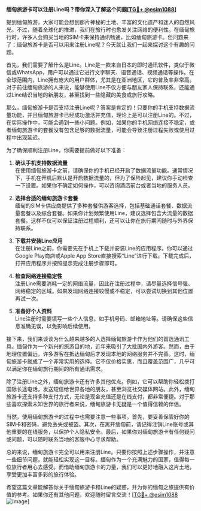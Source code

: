 **缅甸旅游卡可以注册Line吗？带你深入了解这个问题[[TG💪+ @esim1088](https://t.me/s/esim1088)]**

提到缅甸旅游，大家可能会想到那片神秘的土地、丰富的文化遗产和迷人的自然风光。不过，随着全球化的推进，我们在旅行时也愈发关注网络的便利性。在缅甸旅行时，许多人会购买当地的SIM卡来保持通讯畅通，比如缅甸旅游卡。但问题来了：缅甸旅游卡是否可以用来注册Line呢？今天就让我们一起来探讨这个有趣的问题。

首先，我们需要了解什么是Line。Line是一款来自日本的即时通讯软件，类似于微信或WhatsApp，用户可以通过它进行文字聊天、语音通话、视频通话等操作。在全球范围内，Line拥有庞大的用户群体，尤其是在亚洲地区，它的普及率非常高。对于前往缅甸旅游的人来说，能够使用Line不仅方便与朋友家人保持联系，还能通过Line结识当地的新朋友，甚至找到一些隐藏的美食或旅行攻略。

那么，缅甸旅游卡是否支持注册Line呢？答案是肯定的！只要你的手机支持数据流量功能，并且缅甸旅游卡已经成功激活并充值，理论上是可以注册Line的。不过，在实际操作中，可能会遇到一些小问题。例如，如果你的手机网络连接不稳定，或者缅甸旅游卡的套餐没有包含足够的数据流量，可能会导致注册过程失败或使用过程中出现延迟。

为了确保顺利注册Line，你需要提前做好以下准备：

1. **确认手机支持数据流量**  
   在使用缅甸旅游卡之前，请确保你的手机已经开启了数据流量功能。通常情况下，手机在开机后默认是开启数据流量的，但为了保险起见，建议你手动检查一下设置。如果你不确定如何操作，可以咨询酒店前台或者当地的服务人员。

2. **选择合适的缅甸旅游卡套餐**  
   缅甸的SIM卡供应商提供了多种套餐供游客选择，包括基础通话套餐、数据流量套餐以及综合套餐。如果你计划频繁使用Line，建议选择包含大流量的数据套餐。这样不仅可以保证注册过程顺利，还可以让你在旅行期间随时与外界保持联系。

3. **下载并安装Line应用**  
   在注册Line之前，你需要先在手机上下载并安装Line的应用程序。你可以通过Google Play商店或Apple App Store直接搜索“Line”进行下载。下载完成后，打开应用程序并按照提示完成注册步骤即可。

4. **检查网络连接稳定性**  
   注册Line需要消耗一定的网络流量，因此在注册过程中，请尽量选择信号强、网络稳定的区域。如果发现网络连接较慢或不稳定，可以尝试切换到其他位置再试一次。

5. **准备好个人资料**  
   Line注册时需要填写一些个人信息，如手机号码、邮箱地址等。请确保这些信息准确无误，以免影响后续使用。

接下来，我们来谈谈为什么越来越多的人选择缅甸旅游卡作为他们的首选通讯工具。缅甸作为一个新兴的旅游目的地，近年来吸引了大批国内外游客。然而，由于地理位置偏远，许多游客在抵达缅甸后才发现本地的网络服务并不完善。这时，缅甸旅游卡就成了一个非常实用的选择。它不仅价格实惠，而且覆盖范围广，几乎可以满足你在缅甸旅行期间的所有通讯需求。

除了注册Line之外，缅甸旅游卡还有许多其他优点。例如，它可以帮助你轻松拨打国际长途电话，发送短信给世界各地的朋友，甚至浏览社交媒体网站。此外，缅甸旅游卡还支持多种支付方式，无论是现金充值还是在线支付，都非常便捷。对于那些喜欢探索未知世界的旅行者来说，缅甸旅游卡无疑是一个值得信赖的伴侣。

当然，使用缅甸旅游卡的过程中也需要注意一些事项。首先，要妥善保管好你的SIM卡和密码，避免丢失或被盗。其次，在离开缅甸前，请记得注销Line账号或其他重要的在线服务，以保护个人隐私安全。最后，如果你对缅甸旅游卡有任何疑问或问题，可以随时联系当地的客服中心寻求帮助。

总的来说，缅甸旅游卡完全可以用来注册Line。只要你按照上述步骤操作，并注意一些细节问题，就能轻松实现这一目标。缅甸作为一个充满魅力的国家，值得每一位旅行者用心去感受。而借助缅甸旅游卡的力量，我们可以更好地融入这片土地，享受更加丰富多彩的旅行体验。

希望这篇文章能解答你关于缅甸旅游卡和Line的疑惑，并为你的缅甸之旅提供有价值的参考。如果你还有其他问题，欢迎随时留言交流！[[TG💪+ @esim1088](https://t.me/s/esim1088) ![Image](https://i.postimg.cc/4NQfJmqS/Snipaste-2025-05-13-00-14-12.png)]